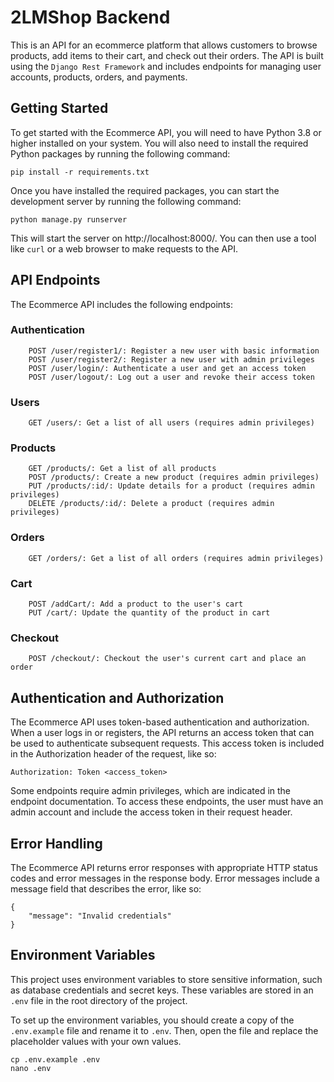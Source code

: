 # 2LMShop Backend

This is an API for an ecommerce platform that allows customers to browse products, add items to their cart, and check out their orders. The API is built using the `Django Rest Framework` and includes endpoints for managing user accounts, products, orders, and payments.  

## Getting Started
To get started with the Ecommerce API, you will need to have Python 3.8 or higher installed on your system. You will also need to install the required Python packages by running the following command:

`pip install -r requirements.txt`

Once you have installed the required packages, you can start the development server by running the following command:

`python manage.py runserver`

This will start the server on http://localhost:8000/. You can then use a tool like `curl` or a web browser to make requests to the API.
  
## API Endpoints

The Ecommerce API includes the following endpoints:  
### Authentication
```
    POST /user/register1/: Register a new user with basic information
    POST /user/register2/: Register a new user with admin privileges
    POST /user/login/: Authenticate a user and get an access token
    POST /user/logout/: Log out a user and revoke their access token
```
### Users  
```
    GET /users/: Get a list of all users (requires admin privileges)
``` 
### Products
```
    GET /products/: Get a list of all products
    POST /products/: Create a new product (requires admin privileges)
    PUT /products/:id/: Update details for a product (requires admin privileges)
    DELETE /products/:id/: Delete a product (requires admin privileges)
```
### Orders
```
    GET /orders/: Get a list of all orders (requires admin privileges)
```
### Cart
```
    POST /addCart/: Add a product to the user's cart
    PUT /cart/: Update the quantity of the product in cart
```
### Checkout
```
    POST /checkout/: Checkout the user's current cart and place an order
```

## Authentication and Authorization

The Ecommerce API uses token-based authentication and authorization. When a user logs in or registers, the API returns an access token that can be used to authenticate subsequent requests. This access token is included in the Authorization header of the request, like so:

`Authorization: Token <access_token>`

Some endpoints require admin privileges, which are indicated in the endpoint documentation. To access these endpoints, the user must have an admin account and include the access token in their request header.  

## Error Handling
The Ecommerce API returns error responses with appropriate HTTP status codes and error messages in the response body. Error messages include a message field that describes the error, like so:

```
{
    "message": "Invalid credentials"
}
```

## Environment Variables

This project uses environment variables to store sensitive information, such as database credentials and secret keys. These variables are stored in an `.env` file in the root directory of the project.

To set up the environment variables, you should create a copy of the `.env.example` file and rename it to `.env`. Then, open the file and replace the placeholder values with your own values.

```
cp .env.example .env
nano .env
```
